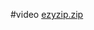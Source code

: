
#video
[ezyzip.zip](https://github.com/PatilAR/M1_ApplicationLab_DepartmentStoreManagement/files/7588791/ezyzip.zip)
